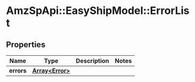 # AmzSpApi::EasyShipModel::ErrorList

## Properties
Name | Type | Description | Notes
------------ | ------------- | ------------- | -------------
**errors** | [**Array&lt;Error&gt;**](Error.md) |  | 

